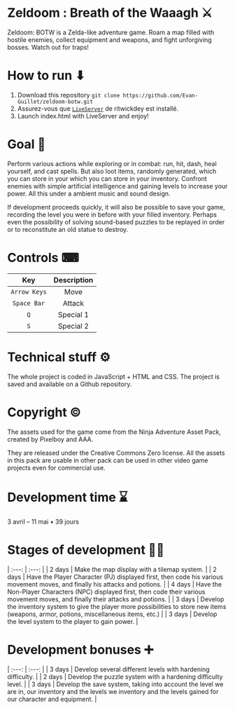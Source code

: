 # Zeldoom : Breath of the Waaagh ⚔
Zeldoom: BOTW is a Zelda-like adventure game. Roam a map filled with hostile enemies, collect equipment and weapons, and fight unforgiving bosses. Watch out for traps!



# How to run ⬇
1. Download this repository `git clone https://github.com/Evan-Guillet/zeldoom-botw.git`
2. Assurez-vous que [`LiveServer`](https://github.com/ritwickdey/vscode-live-server) de ritwickdey est installé. 
3. Launch index.html with LiveServer and enjoy!



# Goal 🎯
Perform various actions while exploring or in combat: run, hit, dash, heal yourself, and cast spells. But also loot items, randomly generated, which you can store in your which you can store in your inventory. Confront enemies with simple artificial intelligence and gaining levels to increase your power. All this under a ambient music and sound design.

If development proceeds quickly, it will also be possible to save your game, recording the level you were in before with your filled inventory. Perhaps even the possibility of solving sound-based puzzles to be replayed in order or to reconstitute an old statue to destroy.



# Controls ⌨
| Key | Description |
| :---: | :---: |
| `Arrow Keys` | Move |
| `Space Bar` | Attack |
| `Q` | Special 1 |
| `S` | Special 2 |



# Technical stuff ⚙️
The whole project is coded in JavaScript + HTML and CSS. The project is saved and available on a Github repository.



# Copyright ©️
The assets used for the game come from the Ninja Adventure Asset Pack, created by Pixelboy and AAA.

They are released under the Creative Commons Zero license. All the assets in this pack are usable in other pack can be used in other video game projects even for commercial use.



# Development time ⌛
3 avril – 11 mai • 39 jours



# Stages of development 👨‍💻

| :---: | :---: |
| 2 days | Make the map display with a tilemap system. |
| 2 days | Have the Player Character (PJ) displayed first, then code his various movement moves, and finally his attacks and potions. |
| 4 days | Have the Non-Player Characters (NPC) displayed first, then code their various movement moves, and finally their attacks and potions. |
| 3 days | Develop the inventory system to give the player more possibilities to store new items (weapons, armor, potions, miscellaneous items, etc.) |
| 3 days | Develop the level system to the player to gain power. |

# Development bonuses ➕

| :---: | :---: |
| 3 days | Develop several different levels with hardening difficulty. |
| 2 days | Develop the puzzle system with a hardening difficulty level. |
| 3 days | Develop the save system, taking into account the level we are in, our inventory and the levels we inventory and the levels gained for our character and equipment. |